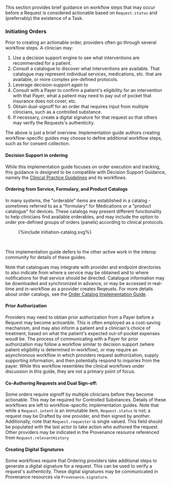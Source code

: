 This section provides brief guidance on workflow steps that may occur before a Request is considered actionable based on `Request.status` and (preferrably) the existence of a Task.

### Initiating Orders

Prior to creating an actionable order, providers often go through several workflow steps. A clinician may:
1. Use a decision support engine to see what interventions are recommended for a patient.
2. Consult a catalogue to discover what interventions are available. That catalogue may represent individual services, medications, etc. that are available, or more complex pre-defined protocols.
3. Leverage decision-support again to 
4. Consult with a Payer to confirm a patient's eligibility for an intervention with that Payer, what a patient may need to pay out of pocket that insurance does not cover, etc.
5. Obtain dual-signoff for an order that requires input from multiple clinicians, such as a controlled substance.
6. If necessary, create a digital signature for that request so that others may verify the Requests's authenticity.   

The above is just a brief overview. Implementation guide authors creating workflow-specific guides may choose to define additional workflow steps, such as for consent collection.

#### Decision Support in ordering
While this implementation guide focuses on order execution and tracking, this guidance is designed to be compatible with Decision Support Guidance, namely the [Clinical Practice Guidelines](https://hl7.org/fhir/uv/cpg/activityflow.html) and its workflows.

#### Ordering from Service, Formulary, and Product Catalogs
In many systems, the "orderable" items are established in a catalog - sometimes referred to as a "formulary" for Medications or a "product catalogue" for devices. These catalogs may present different functionality to help clinicians find available orderables, and may include the option to order pre-defined groups of orders (panels) according to clinical protocols. 

<figure>
{%include initiation-catalog.svg%}
</figure>
<br clear="all"/>

This implementation guide defers to the other active work in the interop community for details of these guides.  

Note that catalogues may integrate with provider and endpoint directories to also indicate from where a service may be obtained and to where notifications for that service should be directed.  Catalogue information may be downloaded and synchronized in advance, or may be accessed in real-time and in-workflow as a provider creates Reqeusts. For more details about order catalogs, see the [Order Catalog Implementation Guide](https://hl7.org/fhir/uv/order-catalog).

#### Prior Authorization
Providers may need to obtian prior authorization from a Payer before a Request may become actioanble. This is often employed as a cost-saving mechanism, and may also inform a patient and a clinician's choice of treatment, based on what the patient's expected out-of-pocket expenses woudl be. The process of communicating with a Payer for prior authorization may follow a workflow similar to decision support (where patient eligibility is determined in-workflow), or may require an asynchronous workflow in which providers request authorization, supply supporting information, and then potentially respond to inquiries from the payer. While this workflow resembles the clinical workflows under discussion in this guide, they are not a primary point of focus.   

#### Co-Authoring Requests and Dual Sign-off:
Some orders require signoff by multiple clinicians before they become actionable. This may be required for Controlled Substances. Details of these workflows are left to workflow-specific implementation guides. Note that while a `Request.intent` is an immutable item, `Request.status` is not; a request may be Drafted by one provider, and then signed by another. Additionally, note that  `Request.requester` is single valued. This field should be populated with the last actor to take action who authored the request. Other providers may be indicated in the Provenance resource referenced from `Request.relevantHistory`

#### Creating Digital Signatures
Some workflows require that Ordering providers take additional steps to generate a digital signature for a request. This can be used to verify a request's authenticity. These digital signatures may be communicated in Provenance resources via `Provenance.signature`.
